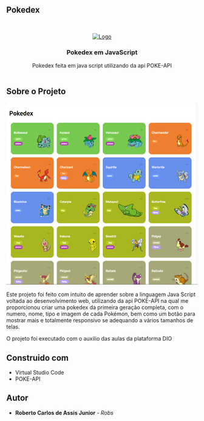 ## Pokedex
<br/>
<p align="center">
  <a href="https://github.com/Robertera/Pokedex">
    <img src="https://www.freepnglogos.com/uploads/pokemon-symbol-logo-png-31.png" alt="Logo" width="80" height="80">
  </a>

  <h3 align="center">Pokedex em JavaScript</h3>

  <p align="center">
    Pokedex feita em java script utilizando da api POKE-API
    <br/>
    <br/>
  </p>
</p>



## Sobre o Projeto

![Screen Shot](Screenshot_1.png)

Este projeto foi feito com intuito de aprender sobre a linguagem Java Script voltada ao desenvolvimento web, utilizando da api POKE-API na qual me proporcionou criar uma pokedex da primeira geração completa, com o numero, nome, tipo e imagem de cada Pokémon, bem como um botão para mostrar mais e totalmente responsivo se adequando a vários tamanhos de telas.

O projeto foi executado com o auxilio das aulas da plataforma DIO


## Construido com

* Virtual Studio Code
* POKE-API

## Autor

* **Roberto Carlos de Assis Junior** - *Robs*
